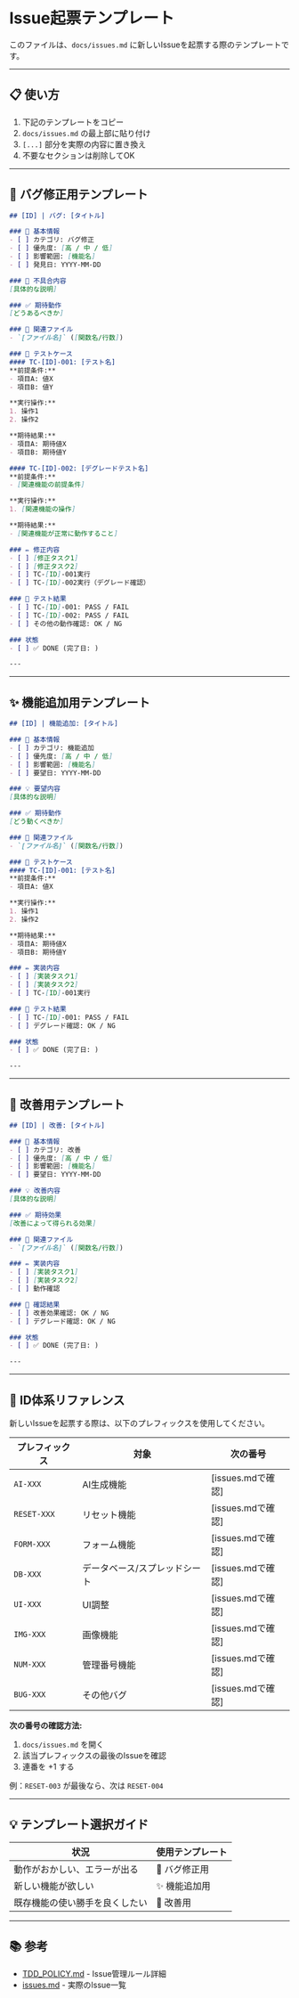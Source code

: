 # Issue起票テンプレート

このファイルは、`docs/issues.md` に新しいIssueを起票する際のテンプレートです。

---

## 📋 使い方

1. 下記のテンプレートをコピー
2. `docs/issues.md` の最上部に貼り付け
3. `[...]` 部分を実際の内容に置き換え
4. 不要なセクションは削除してOK

---

## 🔧 バグ修正用テンプレート

```markdown
## [ID] | バグ: [タイトル]

### 📌 基本情報
- [ ] カテゴリ: バグ修正
- [ ] 優先度: [高 / 中 / 低]
- [ ] 影響範囲: [機能名]
- [ ] 発見日: YYYY-MM-DD

### 🐛 不具合内容
[具体的な説明]

### ✅ 期待動作
[どうあるべきか]

### 📍 関連ファイル
- `[ファイル名]` ([関数名/行数])

### 🧪 テストケース
#### TC-[ID]-001: [テスト名]
**前提条件:**
- 項目A: 値X
- 項目B: 値Y

**実行操作:**
1. 操作1
2. 操作2

**期待結果:**
- 項目A: 期待値X
- 項目B: 期待値Y

#### TC-[ID]-002: [デグレードテスト名]
**前提条件:**
- [関連機能の前提条件]

**実行操作:**
1. [関連機能の操作]

**期待結果:**
- [関連機能が正常に動作すること]

### ✏️ 修正内容
- [ ] [修正タスク1]
- [ ] [修正タスク2]
- [ ] TC-[ID]-001実行
- [ ] TC-[ID]-002実行（デグレード確認）

### 📝 テスト結果
- [ ] TC-[ID]-001: PASS / FAIL
- [ ] TC-[ID]-002: PASS / FAIL
- [ ] その他の動作確認: OK / NG

### 状態
- [ ] ✅ DONE (完了日: )

---
```

---

## ✨ 機能追加用テンプレート

```markdown
## [ID] | 機能追加: [タイトル]

### 📌 基本情報
- [ ] カテゴリ: 機能追加
- [ ] 優先度: [高 / 中 / 低]
- [ ] 影響範囲: [機能名]
- [ ] 要望日: YYYY-MM-DD

### 💡 要望内容
[具体的な説明]

### ✅ 期待動作
[どう動くべきか]

### 📍 関連ファイル
- `[ファイル名]` ([関数名/行数])

### 🧪 テストケース
#### TC-[ID]-001: [テスト名]
**前提条件:**
- 項目A: 値X

**実行操作:**
1. 操作1
2. 操作2

**期待結果:**
- 項目A: 期待値X
- 項目B: 期待値Y

### ✏️ 実装内容
- [ ] [実装タスク1]
- [ ] [実装タスク2]
- [ ] TC-[ID]-001実行

### 📝 テスト結果
- [ ] TC-[ID]-001: PASS / FAIL
- [ ] デグレード確認: OK / NG

### 状態
- [ ] ✅ DONE (完了日: )

---
```

---

## 🔄 改善用テンプレート

```markdown
## [ID] | 改善: [タイトル]

### 📌 基本情報
- [ ] カテゴリ: 改善
- [ ] 優先度: [高 / 中 / 低]
- [ ] 影響範囲: [機能名]
- [ ] 要望日: YYYY-MM-DD

### 💡 改善内容
[具体的な説明]

### ✅ 期待効果
[改善によって得られる効果]

### 📍 関連ファイル
- `[ファイル名]` ([関数名/行数])

### ✏️ 実装内容
- [ ] [実装タスク1]
- [ ] [実装タスク2]
- [ ] 動作確認

### 📝 確認結果
- [ ] 改善効果確認: OK / NG
- [ ] デグレード確認: OK / NG

### 状態
- [ ] ✅ DONE (完了日: )

---
```

---

## 📝 ID体系リファレンス

新しいIssueを起票する際は、以下のプレフィックスを使用してください。

| プレフィックス | 対象 | 次の番号 |
|--------------|------|---------|
| `AI-XXX` | AI生成機能 | [issues.mdで確認] |
| `RESET-XXX` | リセット機能 | [issues.mdで確認] |
| `FORM-XXX` | フォーム機能 | [issues.mdで確認] |
| `DB-XXX` | データベース/スプレッドシート | [issues.mdで確認] |
| `UI-XXX` | UI調整 | [issues.mdで確認] |
| `IMG-XXX` | 画像機能 | [issues.mdで確認] |
| `NUM-XXX` | 管理番号機能 | [issues.mdで確認] |
| `BUG-XXX` | その他バグ | [issues.mdで確認] |

**次の番号の確認方法:**
1. `docs/issues.md` を開く
2. 該当プレフィックスの最後のIssueを確認
3. 連番を +1 する

例：`RESET-003` が最後なら、次は `RESET-004`

---

## 💡 テンプレート選択ガイド

| 状況 | 使用テンプレート |
|------|---------------|
| 動作がおかしい、エラーが出る | 🔧 バグ修正用 |
| 新しい機能が欲しい | ✨ 機能追加用 |
| 既存機能の使い勝手を良くしたい | 🔄 改善用 |

---

## 📚 参考

- [TDD_POLICY.md](./TDD_POLICY.md) - Issue管理ルール詳細
- [issues.md](./issues.md) - 実際のIssue一覧
